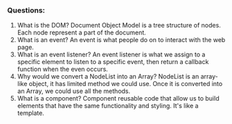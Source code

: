 ### Questions:
1. What is the DOM?
  Document Object Model is a tree structure of nodes. Each node represent a part of the document.
2. What is an event?
  An event is what people do on to interact with the web page.
3. What is an event listener?
  An event listener is what we assign to a specific element to listen to a specific event, then return a callback function when the even occurs.
4. Why would we convert a NodeList into an Array?
  NodeList is an array-like object, it has limited method we could use. Once it is converted into an Array, we could use all the methods.
5. What is a component? 
  Component reusable code that allow us to build elements that have the same functionality and styling. It's like a template.
